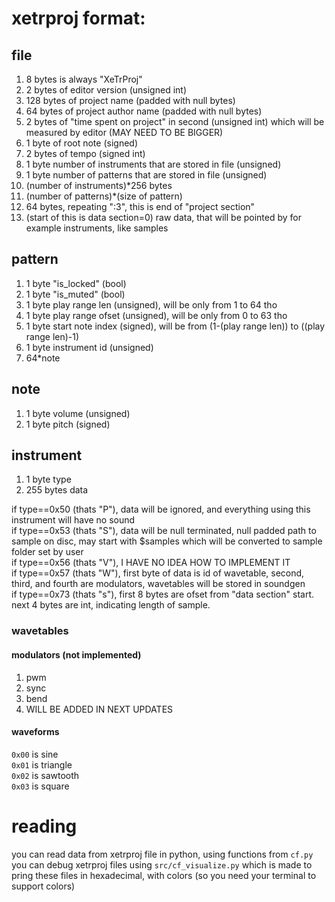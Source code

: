 # xetrproj format:
## file
1. 8 bytes is always "XeTrProj"
2. 2 bytes of editor version (unsigned int)
3. 128 bytes of project name (padded with null bytes)
4. 64 bytes of project author name (padded with null bytes)
5. 2 bytes of "time spent on project" in second (unsigned int) which will be measured by editor (MAY NEED TO BE BIGGER)
6. 1 byte of root note (signed)
7. 2 bytes of tempo (signed int)
8. 1 byte number of instruments that are stored in file (unsigned)
9. 1 byte number of patterns that are stored in file (unsigned)
10. (number of instruments)*256 bytes
11. (number of patterns)*(size of pattern)
12. 64 bytes, repeating ":3", <!-- dont even ask why, im writing this at 2 am-->this is end of "project section"
13. (start of this is data section=0) raw data, that will be pointed by for example instruments, like samples

## pattern
1. 1 byte "is_locked" (bool)
2. 1 byte "is_muted" (bool)
3. 1 byte play range len (unsigned), will be only from 1 to 64 tho
4. 1 byte play range ofset (unsigned), will be only from 0 to 63 tho
5. 1 byte start note index (signed), will be from (1-(play range len)) to ((play range len)-1)
6. 1 byte instrument id (unsigned)
7. 64*note

## note
1. 1 byte volume (unsigned)
2. 1 byte pitch (signed)

## instrument
1. 1 byte type
2. 255 bytes data

if type==0x50 (thats "P"), data will be ignored, and everything using this instrument will have no sound</br>
if type==0x53 (thats "S"), data will be null terminated, null padded path to sample on disc, may start with $samples which will be converted to sample folder set by user</br>
if type==0x56 (thats "V"), I HAVE NO IDEA HOW TO IMPLEMENT IT</br>
if type==0x57 (thats "W"), first byte of data is id of wavetable, second, third, and fourth are modulators, wavetables will be stored in soundgen</br>
if type==0x73 (thats "s"), first 8 bytes are ofset from "data section" start. next 4 bytes are int, indicating length of sample.</br>

### wavetables
#### modulators (not implemented)
1. pwm
2. sync
3. bend
4. WILL BE ADDED IN NEXT UPDATES

#### waveforms
`0x00` is sine</br>
`0x01` is triangle</br>
`0x02` is sawtooth</br>
`0x03` is square</br>

# reading
you can read data from xetrproj file in python, using functions from `cf.py`</br>
you can debug xetrproj files using `src/cf_visualize.py` which is made to pring these files in hexadecimal, with colors (so you need your terminal to support colors)</br>
